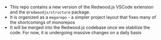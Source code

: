 - This repo contains a new version of the Redwood.js VSCode extension and the `@redwoodjs/structure` package.
- It is organized as a `megarepo` - a simpler project layout that fixes many of the shortcomings of monorepos
- It will be merged into the Redwood.js codebase once we stabilize the code. For now, it is undergoing massive changes on a daily basis
